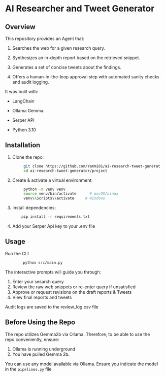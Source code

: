 # AI Researcher and Tweet Generator

## Overview

This repository provides an Agent that:

1. Searches the web for a given research query.

2. Synthesizes an in-depth report based on the retrieved snippet.

3. Generates a set of concise tweets about the findings.

4. Offers a human-in-the-loop approval step with automated sanity checks and audit logging.
  

It was built with:

- LangChain

- Ollama Gemma

- Serper API

- Python 3.10

## Installation

1. Clone the repo:
   ```bash
        git clone https://github.com/Yanmi01/ai-research-tweet-generator.git
        cd ai-research-tweet-generator/project
   ```
2. Create & activate a virtual environment:
   ```bash
        python -m venv venv
        source venv/bin/activate      # macOS/Linux
        venv\\Scripts\\activate     # Windows
   ```
3. Install dependencies:
   ```bash
       pip install -r requirements.txt
   ```
4. Add your Serper Api key to your .env file

## Usage
Run the CLI
```bash
        python src/main.py
```
The interactive prompts will guide you through:
1. Enter your sesarch query
2. Review the raw web snippets or re-enter query if unsatisfied
3. Approve or request revisions on the draft reports & Tweets
4. View final reports and tweets

Audit logs are saved to the review_log.csv file

## Before Using the Repo
The repo utilizes Gemma2b via Ollama. Therefore, to be able to use the repo conveniently, ensure:
1. Ollama is running underground
2. You have pulled Gemma 2b.

You can use any model available via Ollama. Ensure you indicate the model in the `pipelines.py` file
